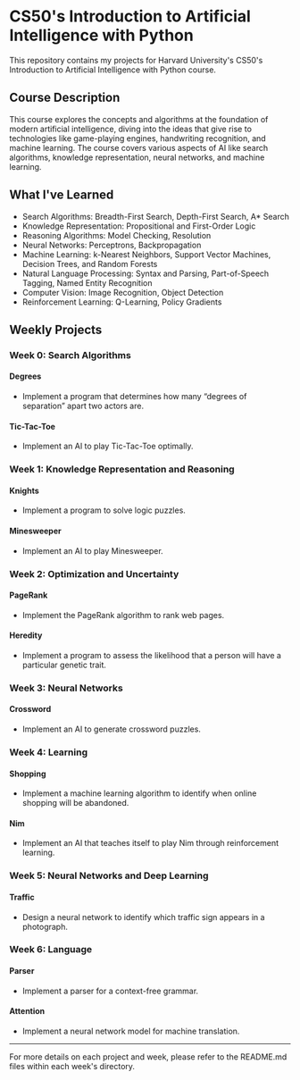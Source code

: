 # CS50's Introduction to Artificial Intelligence with Python

This repository contains my projects for Harvard University's CS50's Introduction to Artificial Intelligence with Python course.

## Course Description

This course explores the concepts and algorithms at the foundation of modern artificial intelligence, diving into the ideas that give rise to technologies like game-playing engines, handwriting recognition, and machine learning. The course covers various aspects of AI like search algorithms, knowledge representation, neural networks, and machine learning.

## What I've Learned

- Search Algorithms: Breadth-First Search, Depth-First Search, A* Search
- Knowledge Representation: Propositional and First-Order Logic
- Reasoning Algorithms: Model Checking, Resolution
- Neural Networks: Perceptrons, Backpropagation
- Machine Learning: k-Nearest Neighbors, Support Vector Machines, Decision Trees, and Random Forests
- Natural Language Processing: Syntax and Parsing, Part-of-Speech Tagging, Named Entity Recognition
- Computer Vision: Image Recognition, Object Detection
- Reinforcement Learning: Q-Learning, Policy Gradients

## Weekly Projects

### Week 0: Search Algorithms

#### Degrees
- Implement a program that determines how many “degrees of separation” apart two actors are.

#### Tic-Tac-Toe
- Implement an AI to play Tic-Tac-Toe optimally.

### Week 1: Knowledge Representation and Reasoning

#### Knights
- Implement a program to solve logic puzzles.

#### Minesweeper
- Implement an AI to play Minesweeper.

### Week 2: Optimization and Uncertainty

#### PageRank
- Implement the PageRank algorithm to rank web pages.

#### Heredity
- Implement a program to assess the likelihood that a person will have a particular genetic trait.

### Week 3: Neural Networks

#### Crossword
- Implement an AI to generate crossword puzzles.

### Week 4: Learning

#### Shopping
- Implement a machine learning algorithm to identify when online shopping will be abandoned.

#### Nim
- Implement an AI that teaches itself to play Nim through reinforcement learning.

### Week 5: Neural Networks and Deep Learning

#### Traffic
- Design a neural network to identify which traffic sign appears in a photograph.

### Week 6: Language

#### Parser
- Implement a parser for a context-free grammar.

#### Attention
- Implement a neural network model for machine translation.

---

For more details on each project and week, please refer to the README.md files within each week's directory.
